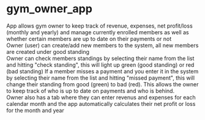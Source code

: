 # gym_owner_app
App allows gym owner to keep track of revenue, expenses, net profit/loss (monthly and yearly) and manage currently enrolled members as well as whether certain members are up to date on their payments or not <br />
Owner (user) can create/add new members to the system, all new members are created under good standing <br />
Owner can check members standings by selecting their name from the list and hitting "check standing", this will light up green (good standing) or red (bad standing)
If a member misses a payment and you enter it in the system by selecting their name from the list and hitting "missed payment", this will change their standing from good (green) to bad (red). This allows the owner to keep track of who is up to date on payments and who is behind. <br />
Owner also has a tab where they can enter revenus and expenses for each calendar month and the app automatically calculates their net profit or loss for the month and year

